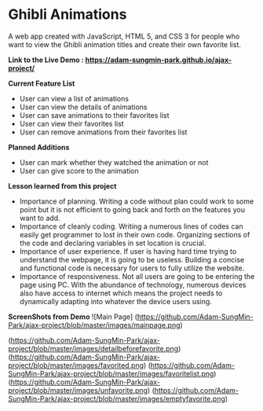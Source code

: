 # Ghibli Animations

A web app created with JavaScript, HTML 5, and CSS 3 for people who want to view the Ghibli animation titles and create their own favorite list.


**Link to the Live Demo : https://adam-sungmin-park.github.io/ajax-project/**

**Current Feature List**

* User can view a list of animations
* User can view the details of animations
* User can save animations to their favorites list
* User can view their favorites list
* User can remove animations from their favorites list

**Planned Additions**

* User can mark whether they watched the animation or not
* User can give score to the animation

**Lesson learned from this project**

* Importance of planning. Writing a code without plan could work to some point but it is not efficient to going back and forth on the features you want to add. 
* Importance of cleanly coding. Writing a numerous lines of codes can easily get programmer to lost in their own code. Organizing sections of the code and declaring variables in set location is crucial.
* Importance of user experience. If user is having hard time trying to understand the webpage, it is going to be useless. Building a concise and functional code is necessary for users to fully utilize the website.
* Importance of responsiveness. Not all users are going to be entering the page using PC. With the abundance of technology, numerous devices also have access to internet which means the project needs to dynamically adapting into whatever the device users using. 

**ScreenShots from Demo**
![Main Page]
(https://github.com/Adam-SungMin-Park/ajax-project/blob/master/images/mainpage.png)

(https://github.com/Adam-SungMin-Park/ajax-project/blob/master/images/detailbeforefavorite.png)
(https://github.com/Adam-SungMin-Park/ajax-project/blob/master/images/favorited.png)
(https://github.com/Adam-SungMin-Park/ajax-project/blob/master/images/favoritelist.png)
(https://github.com/Adam-SungMin-Park/ajax-project/blob/master/images/unfavorite.png)
(https://github.com/Adam-SungMin-Park/ajax-project/blob/master/images/emptyfavorite.png)
